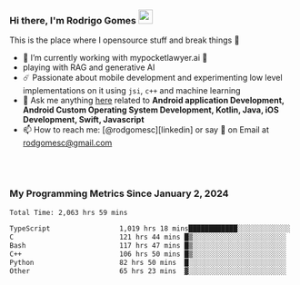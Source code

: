 
### Hi there, I'm Rodrigo Gomes <img src="https://media.giphy.com/media/hvRJCLFzcasrR4ia7z/giphy.gif" width="25px">
This is the place where I opensource stuff and break things 🤣
- 🔭 I’m currently working with mypocketlawyer.ai 💜
- playing with RAG and generative AI
- ☄️ Passionate about mobile development and experimenting low level implementations on it using `jsi`, `c++` and machine learning
- 💬 Ask me anything [here](https://github.com/rodgomesc/rodgomesc/issues) related to <b>Android application Development, Android Custom Operating System Development, Kotlin, Java, iOS Development, Swift, Javascript</b>
- 📫 How to reach me: [@rodgomesc][linkedin] or say 👋 on Email at [rodgomesc@gmail.com](mailto:rodgomesc@gmail.com)


<br/>

<!-- 
<picture>
  <img src="/github-metrics.svg" alt="Metrics">
</picture>
-->

</br>

### My Programming Metrics Since January 2, 2024 


<!--START_SECTION:waka-->

```txt
Total Time: 2,063 hrs 59 mins

TypeScript                 1,019 hrs 18 mins████████████░░░░░░░░░░░░░   47.87 %
C                          121 hrs 44 mins █▒░░░░░░░░░░░░░░░░░░░░░░░   05.72 %
Bash                       117 hrs 47 mins █▒░░░░░░░░░░░░░░░░░░░░░░░   05.53 %
C++                        106 hrs 50 mins █▒░░░░░░░░░░░░░░░░░░░░░░░   05.02 %
Python                     82 hrs 50 mins  █░░░░░░░░░░░░░░░░░░░░░░░░   03.89 %
Other                      65 hrs 23 mins  ▓░░░░░░░░░░░░░░░░░░░░░░░░   03.07 %
```

<!--END_SECTION:waka-->
